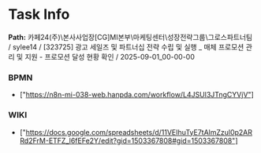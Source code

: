 # Task Info

**Path:** 카페24(주)\본사사업장\[CG]MI본부\마케팅센터\성장전략그룹\그로스파트너팀 / sylee14 / [323725] 광고 세일즈 및 파트너십 전략 수립 및 실행 _ 매체 프로모션 관리 및 지원 - 프로모션 달성 현황 확인 / 2025-09-01_00-00-00

### BPMN
- ["https://n8n-mi-038-web.hanpda.com/workflow/L4JSUl3JTngCYVjV"]

### WIKI
- ["https://docs.google.com/spreadsheets/d/11VEIhuTyE7tAlmZzul0p2ARRd2FrM-ETFZ_l6fEFe2Y/edit?gid=1503367808#gid=1503367808"]

